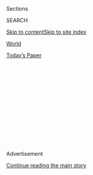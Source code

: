<div id="app">

<div>

<div>

<div>

<div class="NYTAppHideMasthead css-1q2w90k e1suatyy0">

<div class="section css-ui9rw0 e1suatyy2">

<div class="css-eph4ug er09x8g0">

<div class="css-6n7j50">

</div>

<span class="css-1dv1kvn">Sections</span>

<div class="css-10488qs">

<span class="css-1dv1kvn">SEARCH</span>

</div>

[Skip to content](#site-content)[Skip to site
index](#site-index)

</div>

<div id="masthead-section-label" class="css-1wr3we4 eaxe0e00">

[World](https://www.nytimes.com/section/world)

</div>

<div class="css-10698na e1huz5gh0">

</div>

</div>

<div id="masthead-bar-one" class="section hasLinks css-15hmgas e1csuq9d3">

<div class="css-uqyvli e1csuq9d0">

</div>

<div class="css-1uqjmks e1csuq9d1">

</div>

<div class="css-9e9ivx">

[](https://myaccount.nytimes.com/auth/login?response_type=cookie&client_id=vi)

</div>

<div class="css-1bvtpon e1csuq9d2">

[Today’s
Paper](https://www.nytimes.com/section/todayspaper)

</div>

</div>

</div>

</div>

<div data-aria-hidden="false">

<div id="site-content" data-role="main">

<div>

<div class="css-1aor85t" style="opacity:0.000000001;z-index:-1;visibility:hidden">

<div class="css-1hqnpie">

<div class="css-epjblv">

<span class="css-17xtcya">[World](/section/world)</span><span class="css-x15j1o">|</span><span class="css-fwqvlz">1
Dead, 40 Hurt As a Blast Rips Central
London</span>

</div>

<div class="css-k008qs">

<div class="css-1iwv8en">

<span class="css-18z7m18"></span>

<div>

</div>

</div>

<span class="css-1n6z4y">https://nyti.ms/298pFl5</span>

<div class="css-1705lsu">

<div class="css-4xjgmj">

<div class="css-4skfbu" data-role="toolbar" data-aria-label="Social Media Share buttons, Save button, and Comments Panel with current comment count" data-testid="share-tools">

  - 
  - 
  - 
  - 
    
    <div class="css-6n7j50">
    
    </div>

  - 

</div>

</div>

</div>

</div>

</div>

</div>

<div id="NYT_TOP_BANNER_REGION" class="css-13pd83m">

</div>

<div id="top-wrapper" class="css-1sy8kpn">

<div id="top-slug" class="css-l9onyx">

Advertisement

</div>

[Continue reading the main
story](#after-top)

<div class="ad top-wrapper" style="text-align:center;height:100%;display:block;min-height:250px">

<div id="top" class="place-ad" data-position="top" data-size-key="top">

</div>

</div>

<div id="after-top">

</div>

</div>

<div id="sponsor-wrapper" class="css-1hyfx7x">

<div id="sponsor-slug" class="css-19vbshk">

Supported by

</div>

[Continue reading the main
story](#after-sponsor)

<div id="sponsor" class="ad sponsor-wrapper" style="text-align:center;height:100%;display:block">

</div>

<div id="after-sponsor">

</div>

</div>

<div class="css-1vkm6nb ehdk2mb0">

# 1 Dead, 40 Hurt As a Blast Rips Central London

</div>

<div class="css-xt80pu e12qa4dv0">

<div class="css-18e8msd">

<div class="css-vp77d3 epjyd6m0">

<div class="css-1baulvz">

<span class="css-1baulvz" itemprop="author">By William E. Schmidt</span>

</div>

</div>

  - April 25,
    1993

  - 
    
    <div class="css-4xjgmj">
    
    <div class="css-d8bdto" data-role="toolbar" data-aria-label="Social Media Share buttons, Save button, and Comments Panel with current comment count" data-testid="share-tools">
    
      - 
      - 
      - 
      - 
        
        <div class="css-6n7j50">
        
        </div>
    
      - 
    
    </div>
    
    </div>

</div>

</div>

<div class="section meteredContent css-1r7ky0e" name="articleBody" itemprop="articleBody">

<div class="css-j3uhc5">

<div class="css-1ve50l5">

<div class="css-1si6tjw">

<div class="css-p5jc4e">

![<span class="css-cnj6d5 e1z0qqy90" itemprop="copyrightHolder"><span class="css-1ly73wi e1tej78p0">Credit...</span><span><span>The
New York Times
Archives</span></span></span>](https://s1.nyt.com/timesmachine/pages/1/1993/04/25/578993_360W.png?quality=75&auto=webp&disable=upscale)

</div>

<div class="css-1s1pakw">

<div class="css-udpjq9">

See the article in its original context from  
April 25, 1993, <span>Section 1,</span> Page
18<span class="css-iry6ay"></span>[Buy
Reprints](https://store.nytimes.com/collections/new-york-times-page-reprints?utm_source=nytimes&utm_medium=article-page&utm_campaign=reprints)

</div>

<div class="css-1nq039c">

[View on
timesmachine](http://timesmachine.nytimes.com/timesmachine/1993/04/25/578993.html)

</div>

<div class="css-1gus26i">

TimesMachine is an exclusive benefit for home delivery and digital
subscribers.

</div>

</div>

</div>

<div class="css-1mweozg">

<div class="css-14uxcda">

About the Archive

</div>

<div class="css-6hi8ev">

This is a digitized version of an article from The Times’s print
archive, before the start of online publication in 1996. To preserve
these articles as they originally appeared, The Times does not alter,
edit or update them.

</div>

<div class="css-6hi8ev">

Occasionally the digitization process introduces transcription errors or
other problems; we are continuing to work to improve these archived
versions.

</div>

</div>

</div>

</div>

<div class="css-1fanzo5 StoryBodyCompanionColumn">

<div class="css-53u6y8">

A huge bomb hidden in a parked construction truck shattered the heart of
London's financial district this morning, killing one man, wounding more
than 40 people and raising a cloud of smoke that was visible across much
of the capital.

Detectives at Scotland Yard immediately blamed the Irish Republican
Army, which set off a similar bomb in nearly the same neighborhood just
over a year ago, killing three people and causing $1.25 billion in
damage.

The body of the dead man was discovered nearly six hours after the
explosion by police searching buildings on Bishopsgate, the busy city
thoroughfare on which the truck believed to contain the bomb was parked.

Because it was a weekend morning, only a handful of office workers and
building security personnel were in the City of London, as the financial
district is officially known. The City is also well-traveled by tourists
and tour buses, drawn by its narrow streets and many old churches.

</div>

</div>

<div class="css-1fanzo5 StoryBodyCompanionColumn">

<div class="css-53u6y8">

Late tonight, two car bombs exploded in the city, damaging buildings but
causing no casualties, officials said.

Witnesses said the force of this morning's explosion, which came after
several telephone warnings, sent people crying and screaming through the
streets as glass from the windows of banks and skyscrapers rained down
over an area of several square blocks. Streets were carpeted with broken
shards, and the interiors of some buildings resembled stage sets, the
furniture inside exposed to the open.

Most of the windows on the eastern side of the 52-story National
Westminister Tower were gone, and window blinds fluttered in the spring
wind. The explosion gouged a 15-foot wide crater in the street near the
Hong Kong and Shanghai Banking Corporation building and blew in the
building's lobby.

"It's just damage everywhere," said Nigel Tree, working in the bank.
"All the doors of the lift shafts have been blown in. There's very
little standing apart from the core wall."

One insurance executive said today's damage might exceed losses from the
April 10 explosion of last year. Nicholas Balcombe, the chief executive
of a London insurance broker, estimated that damage from this bombing
would exceed $1.5 billion. Government to Meet Costs

</div>

</div>

<div class="css-1fanzo5 StoryBodyCompanionColumn">

<div class="css-53u6y8">

After last year's explosion, many insurance companies refused to cover
any further losses resulting from terrorist attacks in the City of
London, and the Government moved to create a special fund to help
underwrite such losses. While the measure has not yet been passed into
law by Parliament, the Government said today that it would help meet
costs.

Police this morning cordoned off nearly a square mile of the City of
London, while they searched through damaged buildings. Most of those
wounded were treated for shock or cuts received as a result of flying
glass.

Among the wounded was a policeman who was helping to evacuate the area
at the time the bomb detonated, about 10:25 A.M. The first telephoned
warning, which carried a prearranged I.R.A. code word to indicate it is
not a crank call, was received by the police about an hour earlier.

As a result, the police evacuated worshipers at the city's oldest
synagogue, where the blast later blew out three windows, and telephoned
building security guards in the area to get them to herd occupants away
from windows.

But many had no warning. In the Moorgate Underground station, not far
from the blast site, the concussion from the blast caused panic and
commotion among passengers on a train that had just arrived in the
station. For others, the warnings came too late.

Raymond Fayer, a security guard at the Hong Kong and Shanghai Bank, was
knocked unconscious by the blast, not long after taking a telephone call
warning about the bomb. "It all went black and then the next thing I
looking up and seeing the ceiling down on me," he said from a London
hospital.

</div>

</div>

</div>

<div>

</div>

<div>

</div>

<div>

</div>

<div>

<div id="bottom-wrapper" class="css-1ede5it">

<div id="bottom-slug" class="css-l9onyx">

Advertisement

</div>

[Continue reading the main
story](#after-bottom)

<div id="bottom" class="ad bottom-wrapper" style="text-align:center;height:100%;display:block;min-height:90px">

</div>

<div id="after-bottom">

</div>

</div>

</div>

</div>

</div>

## Site Index

<div>

</div>

## Site Information Navigation

  - [© <span>2020</span> <span>The New York Times
    Company</span>](https://help.nytimes.com/hc/en-us/articles/115014792127-Copyright-notice)

<!-- end list -->

  - [NYTCo](https://www.nytco.com/)
  - [Contact
    Us](https://help.nytimes.com/hc/en-us/articles/115015385887-Contact-Us)
  - [Work with us](https://www.nytco.com/careers/)
  - [Advertise](https://nytmediakit.com/)
  - [T Brand Studio](http://www.tbrandstudio.com/)
  - [Your Ad
    Choices](https://www.nytimes.com/privacy/cookie-policy#how-do-i-manage-trackers)
  - [Privacy](https://www.nytimes.com/privacy)
  - [Terms of
    Service](https://help.nytimes.com/hc/en-us/articles/115014893428-Terms-of-service)
  - [Terms of
    Sale](https://help.nytimes.com/hc/en-us/articles/115014893968-Terms-of-sale)
  - [Site
    Map](https://spiderbites.nytimes.com)
  - [Help](https://help.nytimes.com/hc/en-us)
  - [Subscriptions](https://www.nytimes.com/subscription?campaignId=37WXW)

</div>

</div>

</div>

</div>
